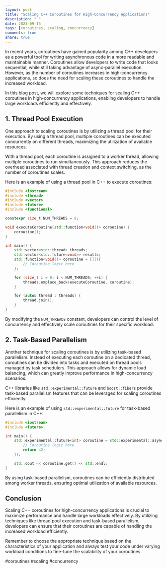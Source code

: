 ```yaml
---
layout: post
title: "Scaling C++ Coroutines for High-Concurrency Applications"
description: " "
date: 2023-09-15
tags: [coroutines, scaling, concurrency]
comments: true
share: true
---
```


In recent years, coroutines have gained popularity among C++ developers as a powerful tool for writing asynchronous code in a more readable and maintainable manner. Coroutines allow developers to write code that looks sequential, while still taking advantage of async-parallel execution. However, as the number of coroutines increases in high-concurrency applications, so does the need for scaling these coroutines to handle the increased workload.

In this blog post, we will explore some techniques for scaling C++ coroutines in high-concurrency applications, enabling developers to handle large workloads efficiently and effectively.

## 1. **Thread Pool Execution**

One approach to scaling coroutines is by utilizing a thread pool for their execution. By using a thread pool, multiple coroutines can be executed concurrently on different threads, maximizing the utilization of available resources.

With a thread pool, each coroutine is assigned to a worker thread, allowing multiple coroutines to run simultaneously. This approach reduces the overhead associated with thread creation and context switching, as the number of coroutines scales.

Here is an example of using a thread pool in C++ to execute coroutines:
```cpp
#include <iostream>
#include <thread>
#include <vector>
#include <future>
#include <functional>

constexpr size_t NUM_THREADS = 8;

void executeCoroutine(std::function<void()> coroutine) {
    coroutine();
}

int main() {
    std::vector<std::thread> threads;
    std::vector<std::future<void>> results;
    std::function<void()> coroutine = [](){
        // Coroutine logic here
    };

    for (size_t i = 0; i < NUM_THREADS; ++i) {
        threads.emplace_back(executeCoroutine, coroutine);
    }

    for (auto& thread : threads) {
        thread.join();
    }
}
```
By modifying the `NUM_THREADS` constant, developers can control the level of concurrency and effectively scale coroutines for their specific workload.

## 2. **Task-Based Parallelism**

Another technique for scaling coroutines is by utilizing task-based parallelism. Instead of executing each coroutine on a dedicated thread, coroutines can be divided into tasks and executed on thread pools managed by task schedulers. This approach allows for dynamic load balancing, which can greatly improve performance in high-concurrency scenarios.

C++ libraries like `std::experimental::future` and `boost::fibers` provide task-based parallelism features that can be leveraged for scaling coroutines efficiently.

Here is an example of using `std::experimental::future` for task-based parallelism in C++:
```cpp
#include <iostream>
#include <future>

int main() {
    std::experimental::future<int> coroutine = std::experimental::async([](){
        // Coroutine logic here
        return 42;
    });

    std::cout << coroutine.get() << std::endl;
}
```
By using task-based parallelism, coroutines can be efficiently distributed among worker threads, ensuring optimal utilization of available resources.

## **Conclusion**

Scaling C++ coroutines for high-concurrency applications is crucial to maximize performance and handle large workloads effectively. By utilizing techniques like thread pool execution and task-based parallelism, developers can ensure that their coroutines are capable of handling the increased workload efficiently.

Remember to choose the appropriate technique based on the characteristics of your application and always test your code under varying workload conditions to fine-tune the scalability of your coroutines.

#coroutines #scaling #concurrency